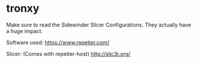# tronxy

Make sure to read the Sidewinder Slicer Configurations.
They actually have a huge impact.

Software used:
https://www.repetier.com/

Slicer: (Comes with repetier-host)
http://slic3r.org/
